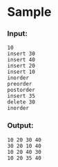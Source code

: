 # Sample

### Input:

```
10
insert 30
insert 40
insert 20
insert 10
inorder
preorder
postorder
insert 35
delete 30
inorder
```

### Output:

```
10 20 30 40
30 20 10 40
10 20 40 30
10 20 35 40
```
